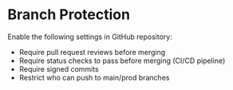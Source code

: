 # Branch Protection

Enable the following settings in GitHub repository:

- Require pull request reviews before merging
- Require status checks to pass before merging (CI/CD pipeline)
- Require signed commits
- Restrict who can push to main/prod branches

